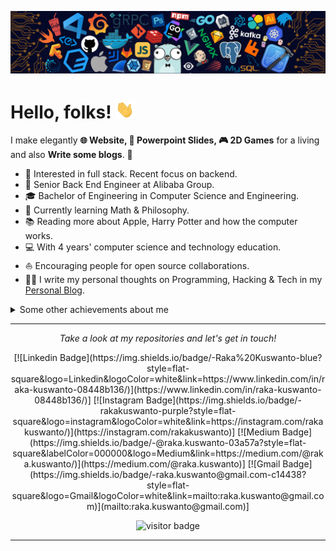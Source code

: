 
![](https://github.com/RakaKuswanto/RakaKuswanto/blob/master/icons/header_.png)

# Hello, folks! <img src="https://raw.githubusercontent.com/RakaKuswanto/RakaKuswanto/master/icons/wave.gif" width="30px">

I make elegantly **🌐 Website, 📑 Powerpoint Slides, 🎮 2D Games** for a living and also **Write some blogs**. 🌈    

* 🧐   Interested in full stack. Recent focus on backend.
* 💼   Senior Back End Engineer at Alibaba Group.
* 🎓   Bachelor of Engineering in Computer Science and Engineering.
* 🌱   Currently learning Math & Philosophy.
* 📚   Reading more about Apple, Harry Potter and how the computer works.
* 💻   With 4 years' computer science and technology education.
* ⛵   Encouraging people for open source collaborations.
* ✍🏻   I write my personal thoughts on Programming, Hacking & Tech in my [Personal Blog](https://rakakuswanto.github.io/).

<details>
  <summary>Some other achievements about me</summary>
  <br>

<p align="center">
<a href= "https://api.au.badgr.io/public/assertions/gP2l436pQJStDTZDSSOF5g?identity__email=raka.kuswanto%40gmail.com"><img src="https://github.com/RakaKuswanto/RakaKuswanto/blob/master/icons/hacktober.png" height="100" width="100"/></a>
<a href= "https://img.halfrost.com/certificate/IEEE_MEMIEEE500_97002879_2021.pdf"><img src="https://github.com/halfrost/halfrost/blob/master/icons/IEEE.png" height="100" width="100"/></a>
<a href= "https://img.halfrost.com/certificate/IEEE_CS_MEMC016_97002879_2021.pdf"><img src="https://github.com/halfrost/halfrost/blob/master/icons/IEEE-CS.png" height="100" width="100"/></a>
<img src="https://github.com/halfrost/halfrost/blob/master/icons/CCF.png" height="100" width="100"/>
<a href= "https://img.halfrost.com/certificate/AppleTeacher.pdf"><img src="https://github.com/halfrost/halfrost/blob/master/icons/APPLE.png" height="100" width="100"/></a>
</p>

* 👑   Some GitHub statistical reports:

<p align="center">
<img align="center" src="https://github-readme-stats.vercel.app/api?username=RakaKuswanto&show_icons=true&count_private=true&include_all_commits=true&line_height=21&theme=blueberry" alt="Raka's Github Stats" /></br></br>
<img align="center" src="https://github-readme-stats.vercel.app/api/top-langs/?username=RakaKuswanto&hide_langs_below=1&theme=blueberry&line_height=27&layout=compact" /></br></br>
<img align="center" src="https://github-profile-trophy.vercel.app/?username=RakaKuswanto&row=2&column=3&theme=gruvbox" alt="Raka's Github Trophy" />
</p>

</details>
  
<hr>
<p align="center">
  <i>Take a look at my repositories and let's get in touch!</i>

<p align="center">
<!-- <a href= "https://github.com/halfrost/Halfrost-Field/"><img src="https://img.icons8.com/material-outlined/27/000000/ball-point-pen.png"/></a>
<a href= "https://www.linkedin.com/in/raka-kuswanto-08448b136/"><img src="https://img.icons8.com/material-outlined/30/000000/linkedin.png"/></a>
<a href= "https://twitter.com/halffrost"><img src="https://img.icons8.com/material-outlined/30/000000/twitter.png"/></a>
<a href= "https://rakakuswanto.github.io/"><img src="https://img.icons8.com/material-outlined/27/000000/geography.png"/></a> -->
[![Linkedin Badge](https://img.shields.io/badge/-Raka%20Kuswanto-blue?style=flat-square&logo=Linkedin&logoColor=white&link=https://www.linkedin.com/in/raka-kuswanto-08448b136/)](https://www.linkedin.com/in/raka-kuswanto-08448b136/)]
[![Instagram Badge](https://img.shields.io/badge/-rakakuswanto-purple?style=flat-square&logo=instagram&logoColor=white&link=https://instagram.com/rakakuswanto/)](https://instagram.com/rakakuswanto)]
[![Medium Badge](https://img.shields.io/badge/-@raka.kuswanto-03a57a?style=flat-square&labelColor=000000&logo=Medium&link=https://medium.com/@raka.kuswanto/)](https://medium.com/@raka.kuswanto)]
[![Gmail Badge](https://img.shields.io/badge/-raka.kuswanto@gmail.com-c14438?style=flat-square&logo=Gmail&logoColor=white&link=mailto:raka.kuswanto@gmail.com)](mailto:raka.kuswanto@gmail.com)]
</p>

<p  align="center">
<img src="https://visitor-badge.laobi.icu/badge?page_id=RakaKuswanto.RakaKuswanto" alt="visitor badge"/>       
</p>

</p>

---

<!--
<p align="center">
  <img src="https://raw.githubusercontent.com/coderjojo/coderjojo/master/img/github.gif" width=100>
  <br><br>
  <samp>
  </samp>
</p>

<p float="left">
  <a href="https://golang.org/" target="_blank" >
    <img src="https://raw.githubusercontent.com/itsksaurabh/itsksaurabh/master/assets/golang.gif"  height="90" />
  </a>
  <a href="https://www.docker.com/" target="_blank" >
    <img src="https://raw.githubusercontent.com/itsksaurabh/itsksaurabh/master/assets/docker.gif"  height="80" /> 
  </a>
  <a href="https://kubernetes.io/" target="_blank" >
    <img src="https://raw.githubusercontent.com/itsksaurabh/itsksaurabh/master/assets/k8s.gif"  height="75" />
  </a>
  <a href="https://docs.gitlab.com/ee/ci/" target="_blank" >
    <img src="https://raw.githubusercontent.com/itsksaurabh/itsksaurabh/master/assets/cicd.gif"  height="65" />
  </a>
  <a href="https://www.terraform.io/" target="_blank" >
    <img src="https://raw.githubusercontent.com/itsksaurabh/itsksaurabh/master/assets/terraform.gif" width="120" />
  </a>
  <a href="https://helm.sh/" target="_blank" >
    <img src="https://raw.githubusercontent.com/itsksaurabh/itsksaurabh/master/assets/helm.gif"  height="75" />
  </a>
  <a href="https://grpc.io/" target="_blank" >
    <img src="https://raw.githubusercontent.com/itsksaurabh/itsksaurabh/master/assets/grpc.gif"  height="75" />
  </a>
  <a href="https://www.w3.org/wiki/The_web_standards_model_-_HTML_CSS_and_JavaScript" target="_blank" >
    <img src="https://raw.githubusercontent.com/itsksaurabh/itsksaurabh/master/assets/html-css-js.png" height="70" />
  </a>
 </p>
  
### CSPs
  
 <p float="left">
  <a href="https://bit.ly/2W7a91W" target="_blank" >
    <img src="https://raw.githubusercontent.com/itsksaurabh/itsksaurabh/master/assets/do.gif"  height="75" />
  </a> 
  <a href="https://aws.amazon.com/" target="_blank" >
    <img src="https://raw.githubusercontent.com/itsksaurabh/itsksaurabh/master/assets/aws.gif"  height="75" />
  </a>
 </p>
  
### Monitoring
  
 <p float="left">
  <a href="https://grafana.com/" target="_blank" >
    <img src="https://raw.githubusercontent.com/itsksaurabh/itsksaurabh/master/assets/grafana.gif" height="60" />&nbsp;&nbsp;
  </a>
  <a href="https://prometheus.io/" target="_blank" >
    <img src="https://raw.githubusercontent.com/itsksaurabh/itsksaurabh/master/assets/prometheus.gif" height="65" />
  </a>
  <a href="https://www.influxdata.com/" target="_blank" >
    <img src="https://raw.githubusercontent.com/itsksaurabh/itsksaurabh/master/assets/influxdata.gif" height="60" />
  </a>
</p>

### Databases
  
 <p float="left">
  <a href="https://www.postgresql.org/" target="_blank" >
    <img src="https://raw.githubusercontent.com/itsksaurabh/itsksaurabh/master/assets/postgresql.gif" height="90" />&nbsp;&nbsp;
  </a>
  <a href="https://www.timescale.com/" target="_blank" >
    <img src="https://raw.githubusercontent.com/itsksaurabh/itsksaurabh/master/assets/tsdb.gif" width="120" />
  </a>&nbsp;&nbsp;
  <a href="https://www.mongodb.com/" target="_blank" >
    <img src="https://raw.githubusercontent.com/itsksaurabh/itsksaurabh/master/assets/mongo.gif" height="80" />
  </a>
</p>

-->
